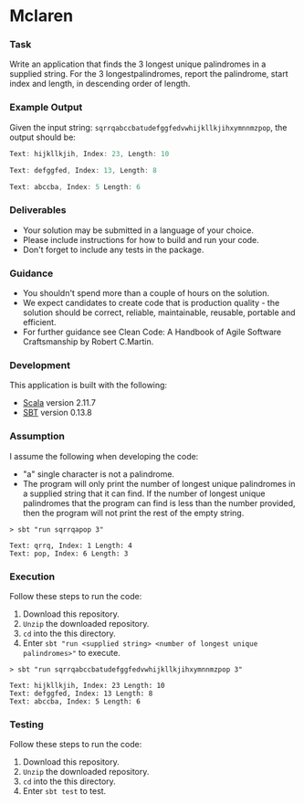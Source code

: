 # Mclaren #

### Task ###

Write an application that finds the 3 longest unique palindromes in a supplied 
string. For the 3 longestpalindromes, report the palindrome, start index and 
length, in descending order of length.

### Example Output ###

Given the input string: `sqrrqabccbatudefggfedvwhijkllkjihxymnnmzpop`, the 
output should be:

```scala
Text: hijkllkjih, Index: 23, Length: 10

Text: defggfed, Index: 13, Length: 8

Text: abccba, Index: 5 Length: 6
```

### Deliverables ###

-  Your solution may be submitted in a language of your choice.
-  Please include instructions for how to build and run your code.
-  Don't forget to include any tests in the package.

### Guidance ###

-  You shouldn't spend more than a couple of hours on the solution.
-  We expect candidates to create code that is production quality - the solution 
should be correct, reliable, maintainable, reusable, portable and efficient.
-  For further guidance see Clean Code: A Handbook of Agile Software 
Craftsmanship by Robert C.Martin.

### Development ###

This application is built with the following:

-  [Scala](http://www.scala-lang.org/) version 2.11.7
-  [SBT](http://www.scala-sbt.org/) version 0.13.8

### Assumption ###

I assume the following when developing the code:

-  "a" single character is not a palindrome.
-  The program will only print the number of longest unique palindromes in a supplied string that it can find.
If the number of longest unique palindromes that the program can find is less than the number provided, 
then the program will not print the rest of the empty string.

```
> sbt "run sqrrqapop 3"

Text: qrrq, Index: 1 Length: 4
Text: pop, Index: 6 Length: 3
```

### Execution ###

Follow these steps to run the code:

1. Download this repository.
2. `Unzip` the downloaded repository.
3. `cd` into the this directory.
4. Enter `sbt "run <supplied string> <number of longest unique palindromes>"` to execute.

```
> sbt "run sqrrqabccbatudefggfedvwhijkllkjihxymnnmzpop 3"

Text: hijkllkjih, Index: 23 Length: 10
Text: defggfed, Index: 13 Length: 8
Text: abccba, Index: 5 Length: 6
```

### Testing ###

Follow these steps to run the code:

1. Download this repository.
2. `Unzip` the downloaded repository.
3. `cd` into the this directory.
4. Enter `sbt test` to test.
